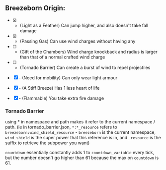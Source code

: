 ## Breezeborn Origin:

-   [x] + (Light as a Feather) Can jump higher, and also doesn't take fall damage
-   [x] + (Passing Gas) Can use wind charges without having any
-   [ ] + (Gift of the Chambers) Wind charge knockback and radius is larger than that of a normal crafted wind charge
-   [ ] + (Tornado Barrier) Can create a burst of wind to repel projectiles

-   [x] \- (Need for mobility) Can only wear light armour
-   [x] \- (A Stiff Breeze) Has 1 less heart of life
-   [x] \- (Flammable) You take extra fire damage

### Tornado Barrier

using * in namespace and path makes it refer to the current namespace / path. (ie in tornado_barrier.json, `*:*_resource` refers to `breezeborn:wind_shield_resource` - `breezeborn` is the current namespace, `wind_shield` is the super power that this reference is in, and `_resource` is the suffix to retrieve the subpower you want)

`countdown` essentially constantly adds 1 to `countdown_variable` every tick, but the number doesn't go higher than 61 because the max on `countdown` is 61.

